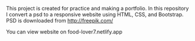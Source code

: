 This project is created for practice and making a portfolio. In this repository I convert a psd to a responsive website using HTML, CSS, and Bootstrap. PSD is downloaded from http://freepik.com/

You can view website on food-lover7.netlify.app